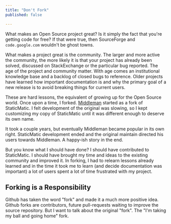 ```yaml
---
title: "Don't Fork"
published: false

---
```


What makes an Open Source project great? Is it simply the fact that you're getting code for free? If that were true, then SourceForge and `code.google.com` wouldn't be ghost towns.

What makes a project great is the community. The larger and more active the community, the more likely it is that your project has already been solved, discussed on StackExchange or the particular bug reported. The age of the project and community matter. With age comes an institutional knowledge base and a backlog of closed bugs to reference. Older projects have learned how important documentation is and why the primary goal of a new release is to avoid breaking things for current users.

These are hard lessons, the equivalent of growing up for the Open Source world. Once upon a time, I forked. [Middleman](http://middlemanapp.com) started as a fork of StaticMatic. I felt development of the original was slowing, so I kept customizing my copy of StaticMatic until it was different enough to deserve its own name.

It took a couple years, but eventually Middleman became popular in its own right. StaticMatic development ended and the original maintain directed his users towards Middleman. A happy-ish story in the end.

But you know what I should have done? I should have contributed to StaticMatic. I should have brought my time and ideas to the existing community and improved it. In forking, I had to relearn lessons already learned and in the time it took me to learn (and decide documentation was important) a lot of users spent a lot of time frustrated with my project.

## Forking is a Responsibility









Github has taken the word "fork" and made it a much more positive idea. Github forks are contributors, future pull-requests waiting to improve the source repository. But I want to talk about the original "fork". The "I'm taking my ball and going home" fork.

